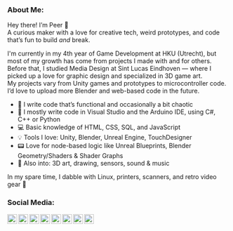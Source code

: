 ### About Me: 
Hey there! I’m Peer 👋  
A curious maker with a love for creative tech, weird prototypes, and code that’s fun to build *and* break.

I'm currently in my 4th year of Game Development at HKU (Utrecht), but most of my growth has come from projects I made with and for others.  
Before that, I studied Media Design at Sint Lucas Eindhoven — where I picked up a love for graphic design and specialized in 3D game art.  
My projects vary from Unity games and prototypes to microcontroller code. I’d love to upload more Blender and web-based code in the future.

- 🔧 I write code that’s functional and occasionally a bit chaotic  
- 🧠 I mostly write code in Visual Studio and the Arduino IDE, using C#, C++ or Python  
- 💻 Basic knowledge of HTML, CSS, SQL, and JavaScript  
- 💡 Tools I love: Unity, Blender, Unreal Engine, TouchDesigner  
- 📟 Love for node-based logic like Unreal Blueprints, Blender Geometry/Shaders & Shader Graphs  
- 🎨 Also into: 3D art, drawing, sensors, sound & music

In my spare time, I dabble with Linux, printers, scanners, and retro video gear 📼

### Social Media:
[<img align="left" alt="PeerLomans" width="22px" src="https://upload.wikimedia.org/wikipedia/commons/3/31/Blogger.svg" />][website]
[<img align="left" alt="PeerLomans | YouTube" width="22px" src="https://upload.wikimedia.org/wikipedia/commons/f/fc/YouTube_play_button_square_%282013-2017%29.svg" />][youtube]
[<img align="left" alt="PeerLomans | X" width="22px" src="https://upload.wikimedia.org/wikipedia/commons/5/57/X_logo_2023_%28white%29.png" />][twitter]
[<img align="left" alt="PeerLomans | LinkedIn" width="22px" src="https://upload.wikimedia.org/wikipedia/commons/e/e9/Linkedin_icon.svg" />][linkedin]
[<img align="left" alt="PeerLomans | Instagram" width="22px" src="https://upload.wikimedia.org/wikipedia/commons/e/e7/Instagram_logo_2016.svg" />][instagram]
[<img align="left" alt="PeerLomans | Behance" width="22px" src="https://cdn.worldvectorlogo.com/logos/behance-1.svg" />][Behance]

[<img align="left" alt="PeerLomans | Soundcloud" width="22px" src="https://upload.wikimedia.org/wikipedia/commons/0/06/Cib-soundcloud_%28CoreUI_Icons_v1.0.0%29.svg" />][Soundcloud]
[<img align="left" alt="PeerLomans | Itchio" width="22px" src="https://static.itch.io/images/itchio-textless-black.svg" />][Itchio]


[website]: https://peerlomans.weebly.com/
[twitter]: https://twitter.com/PeerLomans/
[youtube]: https://www.youtube.com/channel/UCfxUVdVpsSGFSJkeXcnGSxg/
[instagram]: https://www.instagram.com/justreallypear/
[linkedin]: https://www.linkedin.com/in/peer-lomans-92953a205/
[Soundcloud]: https://soundcloud.com/peer-lomans/
[Behance]: https://www.behance.net/PeerLomans/
[Itchio]: https://appelkoeken.itch.io/

<!--
**peeriscool/peeriscool** is a ✨ _special_ ✨ repository because its `README.md` (this file) appears on your GitHub profile.

Here are some ideas to get you started:

- 🔭 I’m currently working on...
- 🌱 I’m currently learning ...
- 👯 I’m looking to collaborate on ...
- 🤔 I’m looking for help with ...
- 💬 Ask me about ...
- 📫 How to reach me: ...
- 😄 Pronouns: ...
- ⚡ Fun fact: ...
-->

